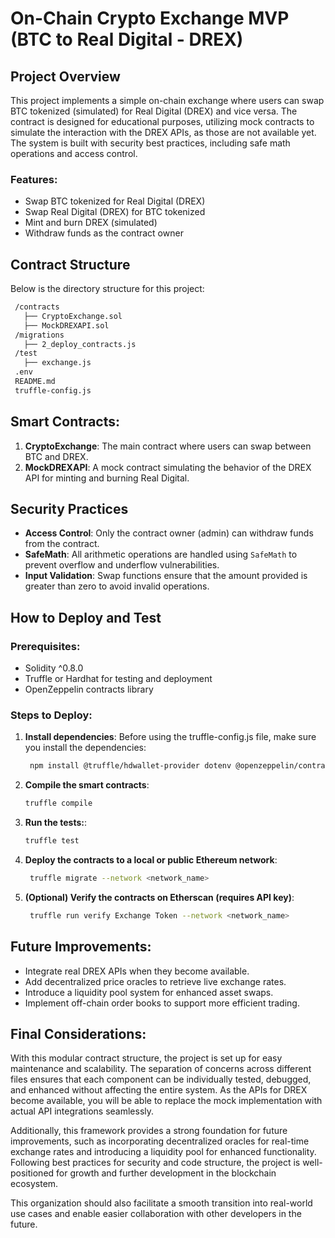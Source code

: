 # On-Chain Crypto Exchange MVP (BTC to Real Digital - DREX)

## Project Overview

This project implements a simple on-chain exchange where users can swap BTC tokenized (simulated) for Real Digital (DREX) and vice versa. The contract is designed for educational purposes, utilizing mock contracts to simulate the interaction with the DREX APIs, as those are not available yet. The system is built with security best practices, including safe math operations and access control.

### Features:
- Swap BTC tokenized for Real Digital (DREX)
- Swap Real Digital (DREX) for BTC tokenized
- Mint and burn DREX (simulated)
- Withdraw funds as the contract owner

## Contract Structure

Below is the directory structure for this project:

   ```bash
	/contracts
	  ├── CryptoExchange.sol
	  ├── MockDREXAPI.sol
	/migrations
	  ├── 2_deploy_contracts.js
	/test
	  ├── exchange.js
	.env
	README.md
	truffle-config.js
   ```

## Smart Contracts:
1. **CryptoExchange**: The main contract where users can swap between BTC and DREX.
2. **MockDREXAPI**: A mock contract simulating the behavior of the DREX API for minting and burning Real Digital.

## Security Practices

- **Access Control**: Only the contract owner (admin) can withdraw funds from the contract.
- **SafeMath**: All arithmetic operations are handled using `SafeMath` to prevent overflow and underflow vulnerabilities.
- **Input Validation**: Swap functions ensure that the amount provided is greater than zero to avoid invalid operations.

## How to Deploy and Test

### Prerequisites:
- Solidity ^0.8.0
- Truffle or Hardhat for testing and deployment
- OpenZeppelin contracts library

### Steps to Deploy:

1. **Install dependencies**:
Before using the truffle-config.js file, make sure you install the dependencies:
   ```bash
	npm install @truffle/hdwallet-provider dotenv @openzeppelin/contracts truffle-plugin-verify
   ```

2. **Compile the smart contracts**:
   ```bash
   truffle compile
   ```

3. **Run the tests:**:
   ```bash
   truffle test
   ```

4. **Deploy the contracts to a local or public Ethereum network**:
   ```bash
	truffle migrate --network <network_name>
   ```

5. **(Optional) Verify the contracts on Etherscan (requires API key)**:
   ```bash
	truffle run verify Exchange Token --network <network_name>
   ```

## Future Improvements:
- Integrate real DREX APIs when they become available.
- Add decentralized price oracles to retrieve live exchange rates.
- Introduce a liquidity pool system for enhanced asset swaps.
- Implement off-chain order books to support more efficient trading.

## Final Considerations:

With this modular contract structure, the project is set up for easy maintenance and scalability. The separation of concerns across different files ensures that each component can be individually tested, debugged, and enhanced without affecting the entire system. As the APIs for DREX become available, you will be able to replace the mock implementation with actual API integrations seamlessly.

Additionally, this framework provides a strong foundation for future improvements, such as incorporating decentralized oracles for real-time exchange rates and introducing a liquidity pool for enhanced functionality. Following best practices for security and code structure, the project is well-positioned for growth and further development in the blockchain ecosystem.

This organization should also facilitate a smooth transition into real-world use cases and enable easier collaboration with other developers in the future.